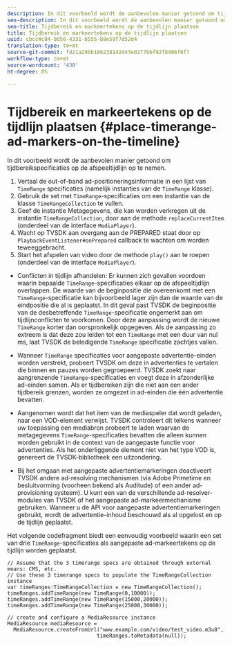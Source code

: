 ```yaml
---
description: In dit voorbeeld wordt de aanbevolen manier getoond om tijdbereikspecificaties op de afspeeltijdlijn op te nemen.
seo-description: In dit voorbeeld wordt de aanbevolen manier getoond om tijdbereikspecificaties op de afspeeltijdlijn op te nemen.
seo-title: Tijdbereik en markeertekens op de tijdlijn plaatsen
title: Tijdbereik en markeertekens op de tijdlijn plaatsen
uuid: cbcc4c84-0d56-4331-b555-b8e59f7d52d4
translation-type: tm+mt
source-git-commit: fd21a29bb186238142d43e0277bbf92f8406f6f7
workflow-type: tm+mt
source-wordcount: '430'
ht-degree: 0%

---
```



# Tijdbereik en markeertekens op de tijdlijn plaatsen {#place-timerange-ad-markers-on-the-timeline}

In dit voorbeeld wordt de aanbevolen manier getoond om tijdbereikspecificaties op de afspeeltijdlijn op te nemen.

1. Vertaal de out-of-band ad-positioneringsinformatie in een lijst van `TimeRange` specificaties (namelijk instanties van de `TimeRange` klasse).
1. Gebruik de set met `TimeRange`-specificaties om een instantie van de klasse `TimeRangeCollection` te vullen.
1. Geef de instantie Metagegevens, die kan worden verkregen uit de instantie `TimeRangeCollection`, door aan de methode `replaceCurrentItem` (onderdeel van de interface `MediaPlayer`).
1. Wacht op TVSDK aan overgang aan de PREPARED staat door op `PlaybackEventListener#onPrepared` callback te wachten om worden teweeggebracht.
1. Start het afspelen van video door de methode `play()` aan te roepen (onderdeel van de interface `MediaPlayer`).

* Conflicten in tijdlijn afhandelen: Er kunnen zich gevallen voordoen waarin bepaalde `TimeRange`-specificaties elkaar op de afspeeltijdlijn overlappen. De waarde van de beginpositie die overeenkomt met een `TimeRange`-specificatie kan bijvoorbeeld lager zijn dan de waarde van de eindpositie die al is geplaatst. In dit geval past TVSDK de beginpositie van de desbetreffende `TimeRange`-specificatie ongemerkt aan om tijdlijnconflicten te voorkomen. Door deze aanpassing wordt de nieuwe `TimeRange` korter dan oorspronkelijk opgegeven. Als de aanpassing zo extreem is dat deze zou leiden tot een `TimeRange` met een duur van nul ms, laat TVSDK de beledigende `TimeRange` specificatie zachtjes vallen.

* Wanneer `TimeRange` specificaties voor aangepaste advertentie-einden worden verstrekt, probeert TVSDK om deze in advertenties te vertalen die binnen en pauzes worden gegroepeerd. TVSDK zoekt naar aangrenzende `TimeRange`-specificaties en voegt deze in afzonderlijke ad-einden samen. Als er tijdbereiken zijn die niet aan een ander tijdbereik grenzen, worden ze omgezet in ad-einden die één advertentie bevatten.

* Aangenomen wordt dat het item van de mediaspeler dat wordt geladen, naar een VOD-element verwijst. TVSDK controleert dit telkens wanneer uw toepassing een mediabron probeert te laden waarvan de metagegevens `TimeRange`-specificaties bevatten die alleen kunnen worden gebruikt in de context van de aangepaste functie voor advertenties. Als het onderliggende element niet van het type VOD is, genereert de TVSDK-bibliotheek een uitzondering.

* Bij het omgaan met aangepaste advertentiemarkeringen deactiveert TVSDK andere ad-resolving mechanismen (via Adobe Primetime en besluitvorming (voorheen bekend als Auditude) of een ander ad-provisioning systeem). U kunt een van de verschillende ad-resolver-modules van TVSDK of het aangepaste ad-markeermechanisme gebruiken. Wanneer u de API voor aangepaste advertentiemarkeringen gebruikt, wordt de advertentie-inhoud beschouwd als al opgelost en op de tijdlijn geplaatst.

<!--<a id="example_639BD1B66CE74F3DB65ED06CAD23EB09"></a>-->

Het volgende codefragment biedt een eenvoudig voorbeeld waarin een set van drie `TimeRange`-specificaties als aangepaste ad-markeertekens op de tijdlijn worden geplaatst.

```
// Assume that the 3 timerange specs are obtained through external means: CMS, etc. 
// Use these 3 timerange specs to populate the TimeRangeCollection instance 
var timeRanges:TimeRangeCollection = new TimeRangeCollection(); 
timeRanges.addTimeRange(new TimeRange(0,10000)); 
timeRanges.addTimeRange(new TimeRange(15000,20000)); 
timeRanges.addTimeRange(new TimeRange(25000,30000)); 
  
// create and configure a MediaResource instance 
MediaResource mediaResource =  
  MediaResource.createFromUrl("www.example.com/video/test_video.m3u8",  
                             timeRanges.toMetadata(null));
```
